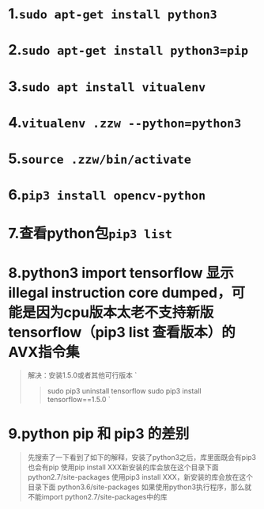 # 1.`sudo apt-get install python3`

# 2.`sudo apt-get install python3=pip`

# 3.`sudo apt install vitualenv`

# 4.`vitualenv .zzw --python=python3`

# 5.`source .zzw/bin/activate`

# 6.`pip3 install opencv-python`

# 7.查看python包`pip3 list`

# 8.python3 import tensorflow 显示illegal instruction core dumped，可能是因为cpu版本太老不支持新版tensorflow（pip3 list 查看版本）的AVX指令集
> 解决：安装1.5.0或者其他可行版本
`
>>sudo pip3 uninstall tensorflow
>>sudo pip3 install tensorflow==1.5.0
`

# 9.python pip 和 pip3 的差别
> 先搜索了一下看到了如下的解释，安装了python3之后，库里面既会有pip3也会有pip
使用pip install XXX新安装的库会放在这个目录下面
python2.7/site-packages
使用pip3 install XXX，新安装的库会放在这个目录下面
python3.6/site-packages
如果使用python3执行程序，那么就不能import python2.7/site-packages中的库
